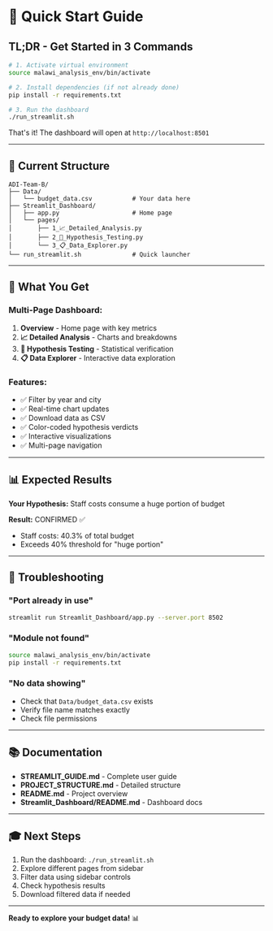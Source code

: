 # 🚀 Quick Start Guide

## TL;DR - Get Started in 3 Commands

```bash
# 1. Activate virtual environment
source malawi_analysis_env/bin/activate

# 2. Install dependencies (if not already done)
pip install -r requirements.txt

# 3. Run the dashboard
./run_streamlit.sh
```

That's it! The dashboard will open at `http://localhost:8501`

---

## 📁 Current Structure

```
ADI-Team-B/
├── Data/
│   └── budget_data.csv           # Your data here
├── Streamlit_Dashboard/
│   ├── app.py                    # Home page
│   └── pages/
│       ├── 1_📈_Detailed_Analysis.py
│       ├── 2_🔬_Hypothesis_Testing.py
│       └── 3_📋_Data_Explorer.py
└── run_streamlit.sh              # Quick launcher
```

---

## 🎯 What You Get

### Multi-Page Dashboard:
1. **Overview** - Home page with key metrics
2. **📈 Detailed Analysis** - Charts and breakdowns
3. **🔬 Hypothesis Testing** - Statistical verification
4. **📋 Data Explorer** - Interactive data exploration

### Features:
- ✅ Filter by year and city
- ✅ Real-time chart updates
- ✅ Download data as CSV
- ✅ Color-coded hypothesis verdicts
- ✅ Interactive visualizations
- ✅ Multi-page navigation

---

## 📊 Expected Results

**Your Hypothesis:** Staff costs consume a huge portion of budget

**Result:** CONFIRMED ✅
- Staff costs: 40.3% of total budget
- Exceeds 40% threshold for "huge portion"

---

## 🔧 Troubleshooting

### "Port already in use"
```bash
streamlit run Streamlit_Dashboard/app.py --server.port 8502
```

### "Module not found"
```bash
source malawi_analysis_env/bin/activate
pip install -r requirements.txt
```

### "No data showing"
- Check that `Data/budget_data.csv` exists
- Verify file name matches exactly
- Check file permissions

---

## 📚 Documentation

- **STREAMLIT_GUIDE.md** - Complete user guide
- **PROJECT_STRUCTURE.md** - Detailed structure
- **README.md** - Project overview
- **Streamlit_Dashboard/README.md** - Dashboard docs

---

## 🎓 Next Steps

1. Run the dashboard: `./run_streamlit.sh`
2. Explore different pages from sidebar
3. Filter data using sidebar controls
4. Check hypothesis results
5. Download filtered data if needed

---

**Ready to explore your budget data!** 📊
